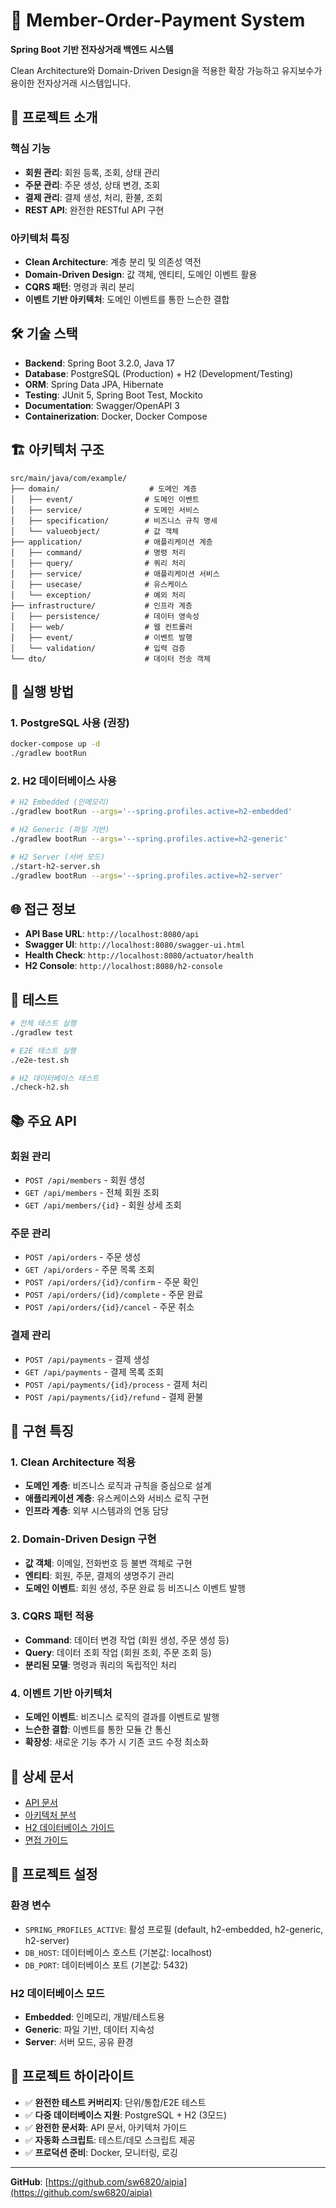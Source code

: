 # 🛒 Member-Order-Payment System

**Spring Boot 기반 전자상거래 백엔드 시스템**

Clean Architecture와 Domain-Driven Design을 적용한 확장 가능하고 유지보수가 용이한 전자상거래 시스템입니다.

## 🎯 프로젝트 소개

### 핵심 기능
- **회원 관리**: 회원 등록, 조회, 상태 관리
- **주문 관리**: 주문 생성, 상태 변경, 조회  
- **결제 관리**: 결제 생성, 처리, 환불, 조회
- **REST API**: 완전한 RESTful API 구현

### 아키텍처 특징
- **Clean Architecture**: 계층 분리 및 의존성 역전
- **Domain-Driven Design**: 값 객체, 엔티티, 도메인 이벤트 활용
- **CQRS 패턴**: 명령과 쿼리 분리
- **이벤트 기반 아키텍처**: 도메인 이벤트를 통한 느슨한 결합

## 🛠️ 기술 스택

- **Backend**: Spring Boot 3.2.0, Java 17
- **Database**: PostgreSQL (Production) + H2 (Development/Testing)
- **ORM**: Spring Data JPA, Hibernate
- **Testing**: JUnit 5, Spring Boot Test, Mockito
- **Documentation**: Swagger/OpenAPI 3
- **Containerization**: Docker, Docker Compose

## 🏗️ 아키텍처 구조

```
src/main/java/com/example/
├── domain/                    # 도메인 계층
│   ├── event/                # 도메인 이벤트
│   ├── service/              # 도메인 서비스
│   ├── specification/        # 비즈니스 규칙 명세
│   └── valueobject/          # 값 객체
├── application/              # 애플리케이션 계층
│   ├── command/              # 명령 처리
│   ├── query/                # 쿼리 처리
│   ├── service/              # 애플리케이션 서비스
│   ├── usecase/              # 유스케이스
│   └── exception/            # 예외 처리
├── infrastructure/           # 인프라 계층
│   ├── persistence/          # 데이터 영속성
│   ├── web/                  # 웹 컨트롤러
│   ├── event/                # 이벤트 발행
│   └── validation/           # 입력 검증
└── dto/                      # 데이터 전송 객체
```

## 🚀 실행 방법

### 1. PostgreSQL 사용 (권장)
```bash
docker-compose up -d
./gradlew bootRun
```

### 2. H2 데이터베이스 사용
```bash
# H2 Embedded (인메모리)
./gradlew bootRun --args='--spring.profiles.active=h2-embedded'

# H2 Generic (파일 기반)
./gradlew bootRun --args='--spring.profiles.active=h2-generic'

# H2 Server (서버 모드)
./start-h2-server.sh
./gradlew bootRun --args='--spring.profiles.active=h2-server'
```

## 🌐 접근 정보

- **API Base URL**: `http://localhost:8080/api`
- **Swagger UI**: `http://localhost:8080/swagger-ui.html`
- **Health Check**: `http://localhost:8080/actuator/health`
- **H2 Console**: `http://localhost:8080/h2-console`

## 🧪 테스트

```bash
# 전체 테스트 실행
./gradlew test

# E2E 테스트 실행
./e2e-test.sh

# H2 데이터베이스 테스트
./check-h2.sh
```

## 📚 주요 API

### 회원 관리
- `POST /api/members` - 회원 생성
- `GET /api/members` - 전체 회원 조회
- `GET /api/members/{id}` - 회원 상세 조회

### 주문 관리
- `POST /api/orders` - 주문 생성
- `GET /api/orders` - 주문 목록 조회
- `POST /api/orders/{id}/confirm` - 주문 확인
- `POST /api/orders/{id}/complete` - 주문 완료
- `POST /api/orders/{id}/cancel` - 주문 취소

### 결제 관리
- `POST /api/payments` - 결제 생성
- `GET /api/payments` - 결제 목록 조회
- `POST /api/payments/{id}/process` - 결제 처리
- `POST /api/payments/{id}/refund` - 결제 환불

## 🎯 구현 특징

### 1. Clean Architecture 적용
- **도메인 계층**: 비즈니스 로직과 규칙을 중심으로 설계
- **애플리케이션 계층**: 유스케이스와 서비스 로직 구현
- **인프라 계층**: 외부 시스템과의 연동 담당

### 2. Domain-Driven Design 구현
- **값 객체**: 이메일, 전화번호 등 불변 객체로 구현
- **엔티티**: 회원, 주문, 결제의 생명주기 관리
- **도메인 이벤트**: 회원 생성, 주문 완료 등 비즈니스 이벤트 발행

### 3. CQRS 패턴 적용
- **Command**: 데이터 변경 작업 (회원 생성, 주문 생성 등)
- **Query**: 데이터 조회 작업 (회원 조회, 주문 조회 등)
- **분리된 모델**: 명령과 쿼리의 독립적인 처리

### 4. 이벤트 기반 아키텍처
- **도메인 이벤트**: 비즈니스 로직의 결과를 이벤트로 발행
- **느슨한 결합**: 이벤트를 통한 모듈 간 통신
- **확장성**: 새로운 기능 추가 시 기존 코드 수정 최소화

## 📖 상세 문서

- [API 문서](docs/api/API_DOCUMENTATION.md)
- [아키텍처 분석](docs/technical/ARCHITECTURE_ANALYSIS_AND_IMPROVEMENTS.md)
- [H2 데이터베이스 가이드](docs/technical/H2_DATABASE_GUIDE.md)
- [면접 가이드](docs/guides/면접_가이드.md)

## 🔧 프로젝트 설정

### 환경 변수
- `SPRING_PROFILES_ACTIVE`: 활성 프로필 (default, h2-embedded, h2-generic, h2-server)
- `DB_HOST`: 데이터베이스 호스트 (기본값: localhost)
- `DB_PORT`: 데이터베이스 포트 (기본값: 5432)

### H2 데이터베이스 모드
- **Embedded**: 인메모리, 개발/테스트용
- **Generic**: 파일 기반, 데이터 지속성
- **Server**: 서버 모드, 공유 환경

## 🎉 프로젝트 하이라이트

- ✅ **완전한 테스트 커버리지**: 단위/통합/E2E 테스트
- ✅ **다중 데이터베이스 지원**: PostgreSQL + H2 (3모드)
- ✅ **완전한 문서화**: API 문서, 아키텍처 가이드
- ✅ **자동화 스크립트**: 테스트/데모 스크립트 제공
- ✅ **프로덕션 준비**: Docker, 모니터링, 로깅

---

**GitHub**: [https://github.com/sw6820/aipia](https://github.com/sw6820/aipia)